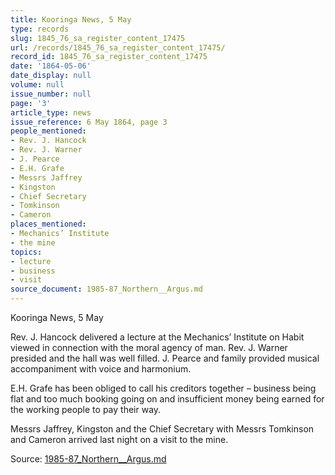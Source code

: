 ```yaml
---
title: Kooringa News, 5 May
type: records
slug: 1845_76_sa_register_content_17475
url: /records/1845_76_sa_register_content_17475/
record_id: 1845_76_sa_register_content_17475
date: '1864-05-06'
date_display: null
volume: null
issue_number: null
page: '3'
article_type: news
issue_reference: 6 May 1864, page 3
people_mentioned:
- Rev. J. Hancock
- Rev. J. Warner
- J. Pearce
- E.H. Grafe
- Messrs Jaffrey
- Kingston
- Chief Secretary
- Tomkinson
- Cameron
places_mentioned:
- Mechanics’ Institute
- the mine
topics:
- lecture
- business
- visit
source_document: 1985-87_Northern__Argus.md
---
```


Kooringa News, 5 May

Rev. J. Hancock delivered a lecture at the Mechanics’ Institute on Habit viewed in connection with the moral agency of man.  Rev. J. Warner presided and the hall was well filled.  J. Pearce and family provided musical accompaniment with voice and harmonium.

E.H. Grafe has been obliged to call his creditors together – business being flat and too much booking going on and insufficient money being earned for the working people to pay their way.

Messrs Jaffrey, Kingston and the Chief Secretary with Messrs Tomkinson and Cameron arrived last night on a visit to the mine.

Source: [1985-87_Northern__Argus.md](/downloads/markdown/1985-87_Northern__Argus.md)
